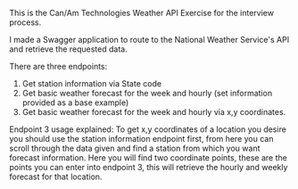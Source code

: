 This is the Can/Am Technologies Weather API Exercise for the interview process.

I made a Swagger application to route to the National Weather Service's API and retrieve the requested data.

There are three endpoints:
  1. Get station information via State code
  2. Get basic weather forecast for the week and hourly (set information provided as a base example)
  3. Get basic weather forecast for the week and hourly via x,y coordinates.

Endpoint 3 usage explained: To get x,y coordinates of a location you desire you should use the station information endpoint first, from here you can scroll through the data given and find a
station from which you want forecast information. Here you will find two coordinate points, these are the points you can enter into endpoint 3, this will retrieve the hourly and 
weekly forecast for that location.
